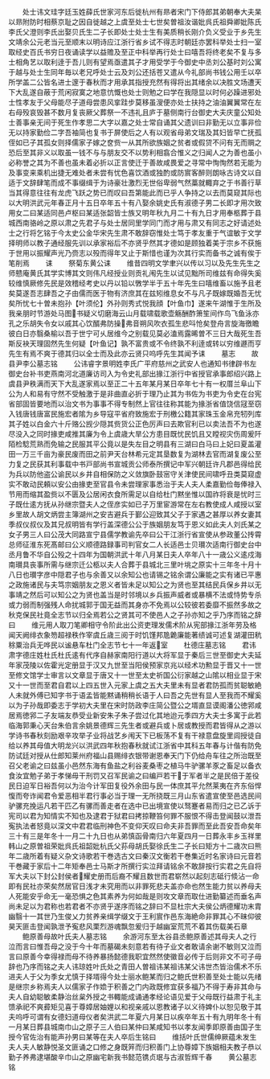 <!-- { "loadSidebar": true } -->
　　处士讳文珪字廷玉姓薛氏世家河东后徙杭州有昻者宋门下侍郎其弟朝奉大夫杲以昻附防时相蔡京耻之因自徙越之上虞至处士七世矣曽祖汝谐妣呉氏祖舜卿妣陈氏李氏父澄则李氏出娶贝氏生二子长即处士处士生有美质稍长刚介负义受业于乡先生文靖余公元老当元至顺末以明诗应江浙行省乡试不得志时朝廷亦罢科举处士扫一室取经史百氏书穷日夜诵读学以益赡及至正中科举再行处士曰嘻吾将终老矣不复与多士相角艺以取利逹于吾儿则有望焉亟遣其子才用受学于今御史中丞刘公基时刘公寓于越与处士生同年毎以老兄呼处士云及刘公还括苍又遣从今礼部尚书钱公用壬以卒所学盖二公皆名进士邃于春秋而才用承其指授充然有得将出其绪余以决胜文场遭天下大乱遂自蔽于荒闲寂寞之地意忼慨也处士则勉之曰学在我隠显以时何必躁进邪处士性孝友于父母能尽子道母尝患风挛跬步莫移虽溲便亦处士扶持之油油翼翼常在左右母殁哀毁甚不数月复丧厥父葬祭一不违礼且庐于墓侧南行台御史大夫庆童公知处士善事亲无间于死生作孝思二大字以嘉之处士常自诵其父遗训曰非勤无以立事非俭无以持家勤俭二字吾袖简也复书于屏使后之人有以观省母弟文瑞及其妇皆早亡抚孤侄如已子其孤女则择儒家子嫁之奁赀一从其所欲族姻之贫者或假贷不问有无而赒之恐后至其非义以取虽一钱不与与朋友交不以势利相翕合惟义之归闻人之为善也虽小必称誉之其为不善也虽未着必折以正言使迁于善故咸畏爱之寻常中恂恂然若无能为及事变来乘机出捷无难处者未尝有忧色喜饮酒或独酌或防賔客醉则朗咏古诗文以自适于文辞肆笔而成不事缀缉于为诗豪壮激烈无世俗卑弱气然藁就輙弃之于书善行草当其得意往往有龙虎飞跃之势已而叹曰吾第能此而已乎人争持之以去而莫窥其际也以大明洪武元年春正月十五日卒年五十有八娶余姚史氏有淑德子男二长即才用次致用女二曰某适同邑卢枢曰某适张韶皆士族又明年秋九月二十有九日才用奉柩葬于县城西南骆岭之原以肃之先君子与处士居同里学同门而才用与肃又有同志之好请述处士之行将乞铭于今太史公金华宋先生肃不敢辞窃惟处士笃于孝友重于气谊敏于文学择明师以教子通经服先训以承家裕后不亦贤乎然其才德如是顾独着美于宗乡不获施于世用以振耀声光乃赍志以殁而得年又止于斯惜也谨为次其行实而备书之诚有俟于笔削焉
　　诔
　　祭菊东黄公诔
　　维昔四明文学聿兴以传以习以及先生先生之师戆庵黄氏其学实博其文则伟凡经授业则贡礼闱先生以试见黜所司维兹有命得失奚较维慎厥修先民是效稽经考史以丹以铅以斆学半于五十年先生曰嘻维畜以施予且老矣莫遂吾志肆吾之子由儒而医于物有济庶其在兹矧维息女不与凡子既嫁既婚吾无忧矣所忧七十曽未抱孙【叶须伦】外孙则秀式悦我顔【叶鱼巾】遂来午湖惟于生所及我亲朋时节游处马图书疑义切磨海云山月载啸载歌壶觞酬酢箫笙间作鸟飞鱼泳亦孔之乐胡失令女以戚其心饮醑弗防操弗音朔风吹衣孤生悲呌怆矣登舟言旋海徼瞻彼白日亦翳桑榆以吾于世宁可乆居维今之别载见莫必溘焉露晞曽不三日大哉死生吾斯反袂天理固然先生何疑【叶鱼记】孰不富贵或不令终孰不利逹或转以穷维遯而亨先生有焉不爽于德其归以全士而及此亦云贤只呜呼先生其闻予诔
　　墓志
　　故县尹李公墓志铭
　　公讳睿字景明姓李氏广平府慈州之武安人也通知书律辟书左御史台补书吏燕南河北道廉访司入为令史礼部出掾江浙行中省授官承事郎绍兴路上虞县尹秩满而天下大乱遂家焉以至正二十五年某月某日卒年七十有一权厝兰阜山下公为人和易有守然不受触激于是非曲直必折于理乃止其为书佐为书吏为令史在台宪省部固皆要地而以治文书为事事不得专制然上官往往称其能为掾浙省值饶信冦至窃入钱唐钱唐富民施宏者隂为乡导寇平省府致施宏于刑檄公籍其家珠玉金帛充牣列库其子姓以白金六十斤赂公觊少隠其赀货公正色厉声曰去欺官利已以卖法吾不为也遂尽没入之同时掾吏咸推其廉为令上虞歳大旱公方患目既忧民饥且又瞠视灾伤周爰阡陌检騐荒熟而免输之民服其平公竟以是失左目之明县有三湖曰白马曰上妃曰夏盖灌田一万三千亩为豪民废而田之前尹天台林希元定其垦数复为湖林去官而湖复废公至力复之民获其利事载中书戸部尚书宣城贡公师泰所撰记中军兴朝廷许凡郡邑得给民为兵以防他盗公谕民以乡井自相保防之义敛旗卧鼓宻守关津使民间啸呼丑类莫窥虚实不敢动民頼以安公由掾吏至官县令未尝理家事悉治于夫人夫人柔嘉勤俭毎俸禄入节用而缩其盈赀以不匮及公居闲衣食所需足以自给杜门黙坐惟以国祚将衰是忧时三子既仕逺方抚从孙继宗暨夫人之侄彦实如已子万里宦游常在左右教使成人咸授以室乡里故人胡文炳尝主簿湖州之安吉避兵于鄞公迎致其父子于家遇之甚厚以养女妻其季叔仪叔仪及其兄叔明皆有学行盖深德公公于族姻朋友笃于恩义如此夫人刘氏某之女子男三人曰公茂大同路宣宁县儒学教谕先卒曰公干江浙行省宣使从参政董公抟霄总师征淮东死髙邮曰公义顺德路録事司判官女二人长适邑士贝瓉次适南行御史台中丞月鲁不华自公殁之十四年为国朝洪武十年八月某日夫人卒年八十一歳公义逺戍海南瓉具丧事所需与继宗迁公柩以夫人合葬于县城北三里叶垗之原实十三年冬十月十八日也瓉字彦中隠君子也与余善又以余知公也请锡之铭余谓公廉能之实有诸已平惠之政施诸民与夫笃宗姻朋友之恩义者皆未足以知公之为贤也至其结民兵保乡井以无事靖之然后可以知公之为贤也盖当是时邻境以乡兵振声威者或暴横不法或恃势专杀或力弱而制强残人命扰城郭于国无益而其身亦不免焉以公较彼若委靡不振然多故之秋克保民社竟全志节以归全焉若公之贤其可不使邑人之子孙亦知之乎乃序而铭之辞曰
　　维元用人取刀笔卿相守令阶此出公资吏理发儒术阶从宪部掾江浙年劳及格闻天阙绯衣象笏超禄秩作宰虞丘歳三阅于时饥馑邦卼臲廉能著绩诚可述复湖灌田秔稌粟治兵无哗民以谧悬车杜门全志节七十一年返室
　　杜德庄墓志铭
　　君讳肃字德庄姓杜氏杜氏逺有代序自赫家南阳行道以大将军显于秦后三世至御史大夫延年家茂陵以佐霍光定册显于汉又九世至当阳侯预家京兆以经术功勲显于晋又十一世至修文馆学士审言以文章显于唐又十一世至太史祈国公衍家越之山隂以相业显于宋又十一世而至君自君以上四五世入元家上虞之五大夫里未有显者君防孤而贫聪敏絶人未就外傅已知字书于语孟皆能黙诵稍稍长语于人曰吾之先世有显人至我而不耀奚以为子孙哉即委志于学初大夫里在宋时防政李庄简公暨公之壻直显谟阁潘公徳郛咸居焉徳郛二子友端友恭受业新安朱子朱子尝过化其地迨元季四方大夫士多寓于此若临海郭秉心天台朱伯言余姚景德辉三先生者或避兵或卜居或教授而君皆得从之游以学诗书春秋刻励艰辛攻举子业将战艺乡闱天下已板荡不复有干禄意盘旋里闾授徒自给以养其母值大明龙兴以洪武四年秋抱春秋就试江浙省中其科五年春与计偕有防免防试廷对授从仕郎知莱州府福山县赐绯衣银带谢恩奉天门下仍给舟车往之所治既至召父老谕之曰兹虽小邑然东海有鱼盐之利谷麦桑枣之植马牛驴骡羊豕之畜足以备衣食汝宜勉子弟于孝悌毋干刑罚又召军民谕之曰编戸若干于军者半之是民倍于差役民日迫军日裕吾何以为治今计军田复役外余田与民一体庶其平允然莱夷在齐东俗悍愎而夸诈闻君令爱恶相半君行事必当于理一无所挠既三月山东省遣宣使至邑选民间驴骡充挽运凡若干匹乙有骡而善走者在选中已出境宣使以驽蹇者易而归之已乙诉于宪司以君为知情实不知也及逮君于狱君曰拷掠鞭笞何罪不服恨不得击登闻鼓以泄吾寃执法者怒竟以深文中君君临刑神色不变仰天叹曰命夫非吾罪而至此吾安吾命矣年三十有三是年冬十一月二十九日也从弟慎函骨南归六年夏四月一日葬永丰乡玉祥里韩山之原曽祖荣妣呉氏祖韶妣杭氏父荪母胡氏娶徐氏生二子长曰矩方十二歳次曰熊年二歳所着有疑义杂文诗歌若干巻选古文曰秦汉文衡若干巻集近时名家诗曰元音若干巻藏于家后十二年矩奉邑士马斯才所撰行实泣拜请铭余不敢辞按行实君之先自将军大夫以下封公封侯者耀史册而后裔不耀且数世而君崭然以起刻志砥行倐沾一命即有民社亦荣矣然居官日浅才未究用而以非罪死悲夫盖亦命也然生能力贫以养母夫人死能安乎命无一毫恐惧之色其素养为何如哉是则攻文章而取仕进勤纂述而垂名声尚未足以为君称也若君者不亦贤乎遂序而铭之辞曰不显杜宗大夫侯公炳德耀功末胄幽翳十一其世乃生俊乂力贫养亲缉学缀文于王利賔作邑东海絶命非罪其心不昧仰彼昊天匪击登闻孰泄予寃悲风栗烈游魂飘忽爰归于越幽室荒荒不着其伤载美石章
　　鲍原善母故叶氏夫人墓志铭
　　余游河东至太谷县丞鲍原善述其母夫人之行泣而言曰惟吾母之没于今十年而墓碣未刻意若有待子业文者敢请余谢不敏则又泣而言曰原善今幸得禄而母不待养暴扬懿德我职宜然然使徽音必传于后则非文不可子毋辞也乃序而铭之夫人讳琼姓叶氏处之青田人曽祖讳某祖讳某父讳世杰皆治儒术不乐进夫人于父为季女尤慎于择壻得今处士丽水鲍某而归之鲍氏世积善至处士能以先绪是继宗乡称焉夫人以儒家子作嫓于积善之门内政既修宜获多福乃不得于寿非其命与夫人自幼聪敏柔静治丝枲外授之书輙能成诵通孝经论语见爱于父母既行益肃于礼主馈承祀不爽彛矩见喜于尊嫜居妯娌以和视亲戚以恩教诸子以义待婢仆以恕见敬于其夫呜呼可谓有女德妇道母仪者矣洪武二年夏六月某日以疾卒年五十有九明年冬十有一月某日葬县城南巾山之原子三人伯曰某仲曰某咸知书以孝友闻季即原善由国子生授今官佐治有能声孙男曰某等在夫人卒后生铭曰
　　维括叶氏世儒绅厥蕴未发生夫人夫人敏静悦圣文匪诵之口修之身既笄而归积善门上协尊嫜下族姻相夫教子恭以勤子养弗逮堪酸辛巾山之原幽宅新我书懿范镌贞珉与古淑哲辉千春
　　黄公墓志铭
